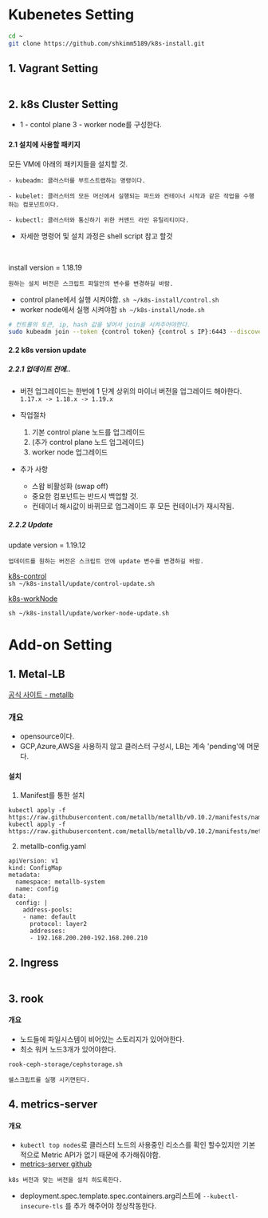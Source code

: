 # Kubenetes Setting
```bash
cd ~
git clone https://github.com/shkimm5189/k8s-install.git
```


## 1. Vagrant Setting
```
```
## 2. k8s Cluster Setting
- 1 - contol plane 3 - worker node를 구성한다.
#### 2.1 설치에 사용할 패키지
모든 VM에 아래의 패키지들을 설치할 것.
```
- kubeadm: 클러스터를 부트스트랩하는 명령이다.

- kubelet: 클러스터의 모든 머신에서 실행되는 파드와 컨테이너 시작과 같은 작업을 수행하는 컴포넌트이다.

- kubectl: 클러스터와 통신하기 위한 커맨드 라인 유틸리티이다.
```
* 자세한 명령어 및 설치 과정은 shell script 참고 할것
<br>

install version = 1.18.19
```
원하는 설치 버전은 스크립트 파일안의 변수를 변경하길 바람.
```

- control plane에서 실행 시켜야함.
  ``sh ~/k8s-install/control.sh``
- worker node에서 실행 시켜야함
  ``sh ~/k8s-install/node.sh``

```bash
# 컨트롤의 토큰, ip, hash 값을 넣어서 join을 시켜주어야한다.  
sudo kubeadm join --token {control token} {control s IP}:6443 --discovery-token-ca-cert-hash sha256:{control hash}
```



#### 2.2 k8s version update
##### 2.2.1 업데이트 전에..
- 버전 업그레이드는 한번에 1 단계 상위의 마이너 버전을 업그레이드 해야한다.
``1.17.x -> 1.18.x -> 1.19.x``

- 작업절차
  1. 기본 control plane 노드를 업그레이드
  2. (추가 control plane 노드 업그레이드)
  3. worker node 업그레이드

- 추가 사항
  - 스왑 비활성화 (swap off)
  - 중요한 컴포넌트는 반드시 백업할 것.
  - 컨테이너 해시값이 바뀌므로 업그레이드 후 모든 컨테이너가 재시작됨.

##### 2.2.2 Update

update version = 1.19.12 <br>
```
업데이트를 원하는 버전은 스크립트 안에 update 변수를 변경하길 바람.  
```
[k8s-control]() <br>
``sh ~/k8s-install/update/control-update.sh``

[k8s-workNode]() <br>

``sh ~/k8s-install/update/worker-node-update.sh``


# Add-on Setting
## 1. Metal-LB
[공식 사이트 - metallb](https://metallb.universe.tf/)

### 개요
- opensource이다.
- GCP,Azure,AWS을 사용하지 않고 클러스터 구성시, LB는 계속 'pending'에 머문다.
#### 설치
1. Manifest를 통한 설치
```
kubectl apply -f https://raw.githubusercontent.com/metallb/metallb/v0.10.2/manifests/namespace.yaml
kubectl apply -f https://raw.githubusercontent.com/metallb/metallb/v0.10.2/manifests/metallb.yaml
```

2. metallb-config.yaml
```
apiVersion: v1
kind: ConfigMap
metadata:
  namespace: metallb-system
  name: config
data:
  config: |
    address-pools:
    - name: default
      protocol: layer2
      addresses:
      - 192.168.200.200-192.168.200.210
```
## 2. Ingress
```
```
## 3. rook
#### 개요
- 노드들에 파일시스템이 비어있는 스토리지가 있어야한다.
- 최소 워커 노드3개가 있어야한다.
```
rook-ceph-storage/cephstorage.sh

쉘스크립트를 실행 시키면된다.
```

## 4. metrics-server
#### 개요
- ``kubectl top nodes``로 클러스터 노드의 사용중인 리소스를 확인 할수있지만 기본적으로 Metric API가 없기 때문에 추가해줘야함.
- [metrics-server github](https://github.com/kubernetes-sigs/metrics-server)
```
k8s 버전과 맞는 버전을 설치 하도록한다.  
```
- deployment.spec.template.spec.containers.arg리스트에 ``--kubectl-insecure-tls`` 를 추가 해주어야 정상작동한다.
